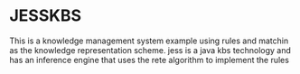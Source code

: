 # JESSKBS
This is a knowledge management system example using rules and matchin as the knowledge representation scheme.
jess is a java kbs technology and has an inference engine that uses the rete algorithm to implement the rules
